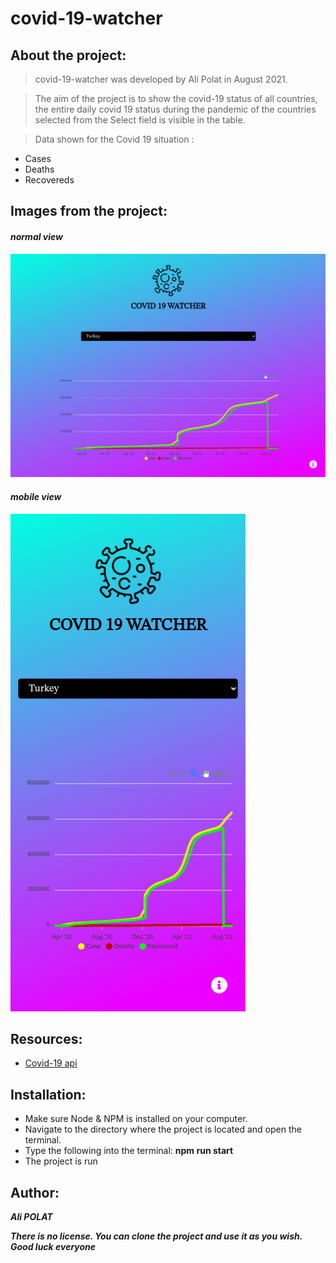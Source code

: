 # **covid-19-watcher**

## About the project:
> covid-19-watcher was developed by Ali Polat in August 2021.

> The aim of the project is to show the covid-19 status of all countries, the entire daily covid 19 status during the pandemic of the countries selected from the Select field is visible in the table.

> Data shown for the Covid 19 situation :

* Cases
* Deaths
* Recovereds
## Images from the project:
#### _normal view_
![mobile view](./pc_view_img.png)
#### _mobile view_
![mobile view](./mobile_view_img.png)

## Resources:
  * [Covid-19 api](https://api.covid19api.com)

## Installation:
* Make sure Node & NPM is installed on your computer.
* Navigate to the directory where the project is located and open the terminal.
* Type the following into the terminal:
**npm run start**
* The project is run

## Author:
**_Ali POLAT_**

**_There is no license. You can clone the project and use it as you wish. Good luck everyone_**